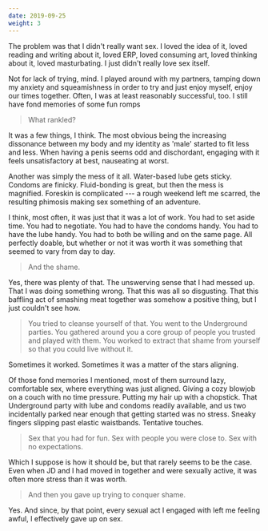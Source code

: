 ```yaml
---
date: 2019-09-25
weight: 3
---
```


The problem was that I didn't really want sex. I loved the idea of it, loved reading and writing about it, loved ERP, loved consuming art, loved thinking about it, loved masturbating. I just didn't really love sex itself.

Not for lack of trying, mind. I played around with my partners, tamping down my anxiety and squeamishness in order to try and just enjoy myself, enjoy our times together. Often, I was at least reasonably successful, too. I still have fond memories of some fun romps

> What rankled?

It was a few things, I think. The most obvious being the increasing dissonance between my body and my identity as 'male' started to fit less and less. When having a penis seems odd and dischordant, engaging with it feels unsatisfactory at best, nauseating at worst.

Another was simply the mess of it all. Water-based lube gets sticky. Condoms are finicky. Fluid-bonding is great, but then the mess is magnified. Foreskin is complicated --- a rough weekend left me scarred, the resulting phimosis making sex something of an adventure.

I think, most often, it was just that it was a lot of work. You had to set aside time. You had to negotiate. You had to have the condoms handy. You had to have the lube handy. You had to both be willing and on the same page. All perfectly doable, but whether or not it was worth it was something that seemed to vary from day to day.

> And the shame.

Yes, there was plenty of that. The unswerving sense that I had messed up. That I was doing something wrong. That this was all so disgusting. That this baffling act of smashing meat together was somehow a positive thing, but I just couldn't see how.

> You tried to cleanse yourself of that. You went to the Underground parties. You gathered around you a core group of people you trusted and played with them. You worked to extract that shame from yourself so that you could live without it.

Sometimes it worked. Sometimes it was a matter of the stars aligning.

Of those fond memories I mentioned, most of them surround lazy, comfortable sex, where everything was just aligned. Giving a cozy blowjob on a couch with no time pressure. Putting my hair up with a chopstick. That Underground party with lube and condoms readily available, and us two incidentally parked near enough that getting started was no stress. Sneaky fingers slipping past elastic waistbands. Tentative touches.

> Sex that you had for fun. Sex with people you were close to. Sex with no expectations.

Which I suppose is how it should be, but that rarely seems to be the case. Even when JD and I had moved in together and were sexually active, it was often more stress than it was worth.

> And then you gave up trying to conquer shame.

Yes. And since, by that point, every sexual act I engaged with left me feeling awful, I effectively gave up on sex.
